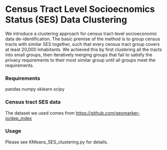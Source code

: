 # Census Tract Level Socioecnomics Status (SES) Data Clustering

We introduce a clustering approach for census tract-level socioeconomic data de-identification. The basic premise of the method is to group census tracts with similar SES together, such that every census tract group covers at least 20,000 inhabitants. We achieved this by first clustering all the tracts into small groups, then iteratively merging groups that fail to satisfy the privacy requirements to their most similar group until all groups meet the requirements.


### Requirements
pandas 
numpy 
sklearn 
scipy

### Census tract SES data
The dataset we used comes from https://github.com/geomarker-io/dep_index

### Usage
Please see KMeans_SES_clustering.py for details.
